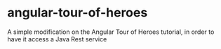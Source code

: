 # angular-tour-of-heroes
A simple modification on the Angular Tour of Heroes tutorial, in order to have it access a Java Rest service
